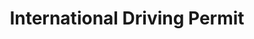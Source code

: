 ---
title: "International Driving Permit"
linkTitle: "International Driving Permit"
weight: 950
hide_readingtime: true
no_list: true
description: >
   → [Kokusai Menkyosho](/japan-guide/keywords/ijkl/kokusai-menkyo-international-driving-permit)
---